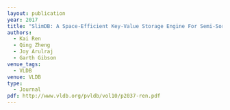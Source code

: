 ```yaml
---
layout: publication
year: 2017
title: "SlimDB: A Space-Efficient Key-Value Storage Engine For Semi-Sorted Data"
authors:
  - Kai Ren
  - Qing Zheng
  - Joy Arulraj
  - Garth Gibson
venue_tags:
  - VLDB
venue: VLDB
type:
  - Journal
pdf: http://www.vldb.org/pvldb/vol10/p2037-ren.pdf
---
```

